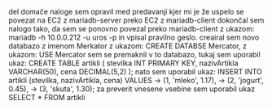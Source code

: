 del domače naloge sem opravil med predavanji kjer mi je že uspelo se povezat na EC2 z mariadb-server preko EC2 z mariadb-client
dokončal sem nalogo tako, da sem se ponovno povezal preko mariadb-client z ukazom:
mariadb -h 10.0.0.212 -u uros -p
in vpisal pravilno geslo.
creairal sem novo databazo z imenom Merkator z ukazom: CREATE DATABSE Mercator,
z ukazom: USE Mercator sem se premaknil v to databazo,
tukaj sem uporabil ukaz: CREATE TABLE artikli (
stevilka INT PRIMARY KEY,
nazivArtikla VARCHAR(50),
cena DECIMAL(5,2)
);
nato sem uporabil ukaz: INSERT INTO artikli (stevilka, nazivArtikla, cena) VALUES
-> (1, 'mleko', 1.17),
-> (2, 'jogurt', 0.45),
-> (3, 'skuta', 1.30);
za preverit vnesene vsebine sem uporabil ukaz SELECT \* FROM artikli
